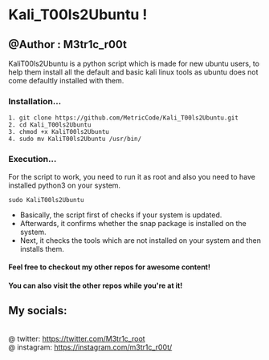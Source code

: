 # Kali_T00ls2Ubuntu !
## @Author : M3tr1c_r00t
KaliT00ls2Ubuntu is a python script which is made for new ubuntu users, to help them install all the default and basic kali linux tools as ubuntu does not come defaultly installed with them.


### Installation...
```
1. git clone https://github.com/MetricCode/Kali_T00ls2Ubuntu.git
2. cd Kali_T00ls2Ubuntu
3. chmod +x KaliT00ls2Ubuntu
4. sudo mv KaliT00ls2Ubuntu /usr/bin/
```
### Execution...
For the script to work, you need to run it as root and also you need to have installed python3 on your system.
```
sudo KaliT00ls2Ubuntu
```
- Basically, the script first of checks if your system is updated.
- Afterwards, it confirms whether the snap package is installed on the system. 
- Next, it checks the tools which are not installed on your system and then installs them. 

#### Feel free to checkout my other repos for awesome content!
#### You can also visit the other repos while you're at it! 
## My socials:
<br>@ twitter: https://twitter.com/M3tr1c_root
<br>@ instagram: https://instagram.com/m3tr1c_r00t/
